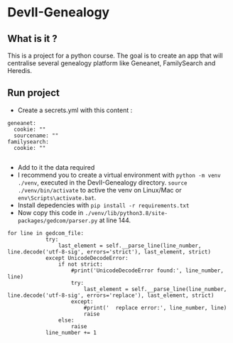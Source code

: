 # DevII-Genealogy
## What is it ?
This is a project for a python course. The goal is to create an app that will centralise several genealogy platform like Geneanet, FamilySearch and Heredis. 

## Run project
* Create a secrets.yml with this content : 
```
geneanet:
  cookie: ""
  sourcename: ""
familysearch:
  cookie: ""
  
```
* Add to it the data required 
* I recommend you to create a virtual environment with `python -m venv ./venv`, executed in the DevII-Genealogy directory. `source ./venv/bin/activate` to active the venv on Linux/Mac or `env\Scripts\activate.bat`.
* Install depedencies with `pip install -r requirements.txt`
* Now copy this code in `./venv/lib/python3.8/site-packages/gedcom/parser.py` at line 144.
```
for line in gedcom_file:
            try:
                last_element = self.__parse_line(line_number, line.decode('utf-8-sig', errors='strict'), last_element, strict)
            except UnicodeDecodeError:
                if not strict:
                    #print('UnicodeDecodeError found:', line_number, line)
                    try:
                        last_element = self.__parse_line(line_number, line.decode('utf-8-sig', errors='replace'), last_element, strict)
                    except:
                        #print('  replace error:', line_number, line)
                        raise
                else:
                    raise
            line_number += 1
```
